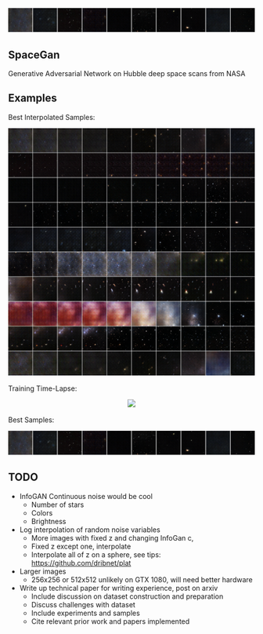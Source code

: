 <div align="center">
  <img src="https://raw.githubusercontent.com/Supermaxman/SpaceGAN/master/samples/SpaceGAN-best-sample.png">
</div>


## SpaceGan
Generative Adversarial Network on Hubble deep space scans from NASA


## Examples

Best Interpolated Samples:
<div align="center">
  <img src="https://raw.githubusercontent.com/Supermaxman/SpaceGAN/master/samples/SpaceGAN-interpolate-sample.png">
</div>

Training Time-Lapse:
<div align="center">
  <img src="https://github.com/Supermaxman/SpaceGAN/blob/master/samples/SpaceGAN-training.gif?raw=true">
</div>

Best Samples:
<div align="center">
  <img src="https://raw.githubusercontent.com/Supermaxman/SpaceGAN/master/samples/SpaceGAN-best-sample.png">
</div>

## TODO
 - InfoGAN Continuous noise would be cool
    - Number of stars
    - Colors
    - Brightness
 - Log interpolation of random noise variables
   - More images with fixed z and changing InfoGan c,
   - Fixed z except one, interpolate
   - Interpolate all of z on a sphere, see tips: https://github.com/dribnet/plat
 - Larger images
   - 256x256 or 512x512 unlikely on GTX 1080, will need better hardware
 - Write up technical paper for writing experience, post on arxiv
   - Include discussion on dataset construction and preparation
   - Discuss challenges with dataset
   - Include experiments and samples
   - Cite relevant prior work and papers implemented

